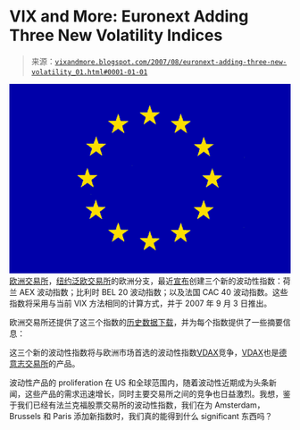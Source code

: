 <!--yml

category: 未分类

date: 2024-05-18 19:04:34

-->

# VIX and More: Euronext Adding Three New Volatility Indices

> 来源：[`vixandmore.blogspot.com/2007/08/euronext-adding-three-new-volatility_01.html#0001-01-01`](http://vixandmore.blogspot.com/2007/08/euronext-adding-three-new-volatility_01.html#0001-01-01)

![](img/6c8141d93aa37e87fcd039f90373aa30.png)[欧洲交易所](http://en.wikipedia.org/wiki/Euronext)，[纽约泛欧交易所](http://www.nyse.com/)的欧洲分支，最近[宣布](http://www.euronext.com/editorial/wide/editorial-8813-EN.html)创建三个新的波动性指数：荷兰 AEX 波动指数；比利时 BEL 20 波动指数；以及法国 CAC 40 波动指数。这些指数将采用与当前 VIX 方法相同的计算方式，并于 2007 年 9 月 3 日推出。

欧洲交易所还提供了这三个指数的[历史数据下载](http://www.euronext.com/fic/000/023/446/234469.xls)，并为每个指数提供了一些摘要信息：

这三个新的波动性指数将与欧洲市场首选的波动性指数[VDAX](http://vixandmore.blogspot.com/search/label/VDAX)竞争，[VDAX](http://vixandmore.blogspot.com/search/label/VDAX)也是[德意志交易所](http://deutsche-boerse.com/dbag/dispatch/de/kir/gdb_navigation/home)的产品。

波动性产品的 proliferation 在 <country-region st="on"><place st="on">US</place></country-region> 和全球范围内，随着波动性近期成为头条新闻，这些产品的需求迅速增长，同时主要交易所之间的竞争也日益激烈。我想，鉴于我们已经有法兰克福股票交易所的波动性指数，我们在为 <city st="on">Amsterdam</city>，<city st="on">Brussels</city> 和 <city st="on"><place st="on">Paris</place></city> 添加新指数时，我们真的能得到什么 significant 东西吗？
